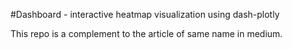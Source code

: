 #Dashboard - interactive heatmap visualization using dash-plotly

This repo is a complement to the article of same name in medium.
